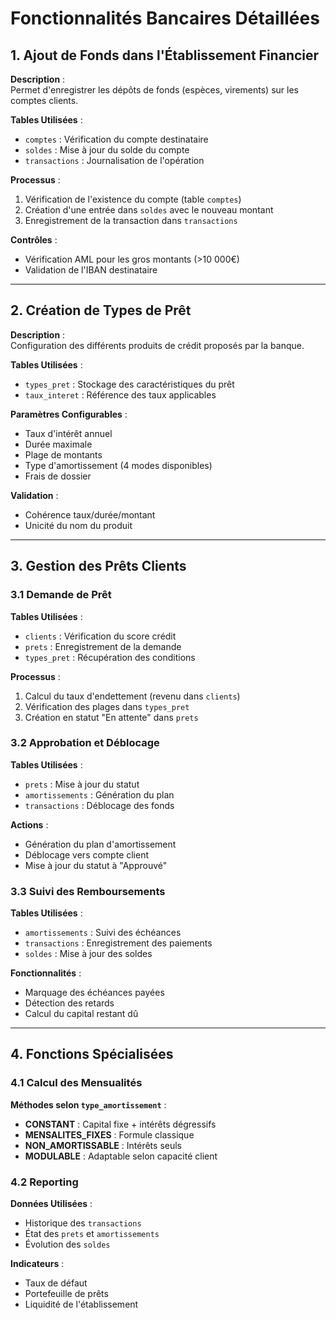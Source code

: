 # Fonctionnalités Bancaires Détaillées

## 1. Ajout de Fonds dans l'Établissement Financier

**Description** :  
Permet d'enregistrer les dépôts de fonds (espèces, virements) sur les comptes clients.

**Tables Utilisées** :
- `comptes` : Vérification du compte destinataire
- `soldes` : Mise à jour du solde du compte
- `transactions` : Journalisation de l'opération

**Processus** :
1. Vérification de l'existence du compte (table `comptes`)
2. Création d'une entrée dans `soldes` avec le nouveau montant
3. Enregistrement de la transaction dans `transactions`

**Contrôles** :
- Vérification AML pour les gros montants (>10 000€)
- Validation de l'IBAN destinataire

---

## 2. Création de Types de Prêt

**Description** :  
Configuration des différents produits de crédit proposés par la banque.

**Tables Utilisées** :
- `types_pret` : Stockage des caractéristiques du prêt
- `taux_interet` : Référence des taux applicables

**Paramètres Configurables** :
- Taux d'intérêt annuel
- Durée maximale
- Plage de montants
- Type d'amortissement (4 modes disponibles)
- Frais de dossier

**Validation** :
- Cohérence taux/durée/montant
- Unicité du nom du produit

---

## 3. Gestion des Prêts Clients

### 3.1 Demande de Prêt

**Tables Utilisées** :
- `clients` : Vérification du score crédit
- `prets` : Enregistrement de la demande
- `types_pret` : Récupération des conditions

**Processus** :
1. Calcul du taux d'endettement (revenu dans `clients`)
2. Vérification des plages dans `types_pret`
3. Création en statut "En attente" dans `prets`

### 3.2 Approbation et Déblocage

**Tables Utilisées** :
- `prets` : Mise à jour du statut
- `amortissements` : Génération du plan
- `transactions` : Déblocage des fonds

**Actions** :
- Génération du plan d'amortissement
- Déblocage vers compte client
- Mise à jour du statut à "Approuvé"

### 3.3 Suivi des Remboursements

**Tables Utilisées** :
- `amortissements` : Suivi des échéances
- `transactions` : Enregistrement des paiements
- `soldes` : Mise à jour des soldes

**Fonctionnalités** :
- Marquage des échéances payées
- Détection des retards
- Calcul du capital restant dû

---

## 4. Fonctions Spécialisées

### 4.1 Calcul des Mensualités

**Méthodes selon `type_amortissement`** :
- **CONSTANT** : Capital fixe + intérêts dégressifs
- **MENSALITES_FIXES** : Formule classique
- **NON_AMORTISSABLE** : Intérêts seuls
- **MODULABLE** : Adaptable selon capacité client

### 4.2 Reporting

**Données Utilisées** :
- Historique des `transactions`
- État des `prets` et `amortissements`
- Évolution des `soldes`

**Indicateurs** :
- Taux de défaut
- Portefeuille de prêts
- Liquidité de l'établissement

<!-- **Formule CONSTANT:**
- Amortissement mensuel = Capital / Nombre de mois

- Intérêts du mois = Capital restant × (Taux annuel / 12)

- Mensualité = Amortissement + Intérêts

🔹 Exemple :
- Capital = 1 200 000 Ar

- Durée = 12 mois

- Taux annuel = 12 % → Taux mensuel = 1 % = 0,01

 -->



